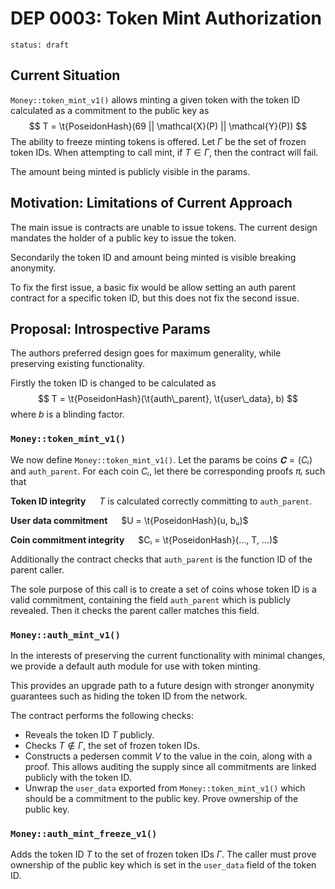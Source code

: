 # DEP 0003: Token Mint Authorization

```
status: draft
```

## Current Situation

`Money::token_mint_v1()` allows minting a given token with the token ID
calculated as a commitment to the public key as
$$ T = \t{PoseidonHash}(69 || \mathcal{X}(P) || \mathcal{Y}(P)) $$
The ability to freeze minting tokens is offered. Let $Γ$ be the set of
frozen token IDs. When attempting to call mint, if $T ∈ Γ$, then the contract
will fail.

The amount being minted is publicly visible in the params.

## Motivation: Limitations of Current Approach

The main issue is contracts are unable to issue tokens. The current design
mandates the holder of a public key to issue the token.

Secondarily the token ID and amount being minted is visible breaking anonymity.

To fix the first issue, a basic fix would be allow setting an auth parent
contract for a specific token ID, but this does not fix the second issue.

## Proposal: Introspective Params

The authors preferred design goes for maximum generality, while
preserving existing functionality.

Firstly the token ID is changed to be calculated as
$$ T = \t{PoseidonHash}(\t{auth\_parent}, \t{user\_data}, b) $$
where $b$ is a blinding factor.

### `Money::token_mint_v1()`

We now define `Money::token_mint_v1()`. Let the params be coins $𝐂 = (Cᵢ)$
and `auth_parent`.
For each coin $Cᵢ$, let there be corresponding proofs $πᵢ$ such that

**Token ID integrity** &emsp; $T$ is calculated correctly committing to
`auth_parent`.

**User data commitment** &emsp; $U = \t{PoseidonHash}(u, bᵤ)$

**Coin commitment integrity** &emsp; $Cᵢ = \t{PoseidonHash}(…, T, …)$

Additionally the contract checks that `auth_parent` is the function ID of
the parent caller.

The sole purpose of this call is to create a set of coins whose token ID
is a valid commitment, containing the field `auth_parent` which is publicly
revealed. Then it checks the parent caller matches this field.

### `Money::auth_mint_v1()`

In the interests of preserving the current functionality with minimal changes,
we provide a default auth module for use with token minting.

This provides an upgrade path to a future design with stronger anonymity
guarantees such as hiding the token ID from the network.

The contract performs the following checks:

* Reveals the token ID $T$ publicly.
* Checks $T ∉ Γ$, the set of frozen token IDs.
* Constructs a pedersen commit $V$ to the value in the coin, along with a proof.
  This allows auditing the supply since all commitments are linked publicly with
  the token ID.
* Unwrap the `user_data` exported from `Money::token_mint_v1()` which should
  be a commitment to the public key. Prove ownership of the public key.

### `Money::auth_mint_freeze_v1()`

Adds the token ID $T$ to the set of frozen token IDs $Γ$.
The caller must prove ownership of the public key which is set in the
`user_data` field of the token ID.


